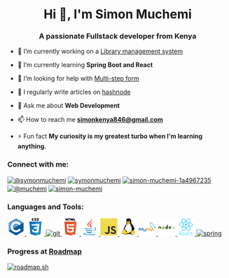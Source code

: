 <h1 align="center">Hi 👋, I'm Simon Muchemi</h1>
<h3 align="center">A passionate Fullstack developer from Kenya</h3>

- 🔭 I’m currently working on a [Library management system](https://github.com/SymonMuchemi/my-book-shelf)

- 🌱 I’m currently learning **Spring Boot and React**

- 🤝 I’m looking for help with [Multi-step form](https://github.com/SymonMuchemi/multi-step-form)

- 📝 I regularly write articles on [hashnode](https://muchemi.hashnode.dev/)

- 💬 Ask me about **Web Development**

- 📫 How to reach me **simonkenya846@gmail.com**

- ⚡ Fun fact **My curiosity is my greatest turbo when I'm learning anything.**

<h3 align="left">Connect with me:</h3>
<p align="left">
<a href="https://dev.to/@symonmuchemi" target="blank"><img align="center" src="https://raw.githubusercontent.com/rahuldkjain/github-profile-readme-generator/master/src/images/icons/Social/devto.svg" alt="@symonmuchemi" height="30" width="40" /></a>
<a href="https://twitter.com/symonmuchemi" target="blank"><img align="center" src="https://raw.githubusercontent.com/rahuldkjain/github-profile-readme-generator/master/src/images/icons/Social/twitter.svg" alt="symonmuchemi" height="30" width="40" /></a>
<a href="https://linkedin.com/in/simon-muchemi-1a4967235" target="blank"><img align="center" src="https://raw.githubusercontent.com/rahuldkjain/github-profile-readme-generator/master/src/images/icons/Social/linked-in-alt.svg" alt="simon-muchemi-1a4967235" height="30" width="40" /></a>
<a href="https://hashnode.com/@muchemi" target="blank"><img align="center" src="https://raw.githubusercontent.com/rahuldkjain/github-profile-readme-generator/master/src/images/icons/Social/hashnode.svg" alt="@muchemi" height="30" width="40" /></a>
<a href="https://www.leetcode.com/simon-muchemi" target="blank"><img align="center" src="https://raw.githubusercontent.com/rahuldkjain/github-profile-readme-generator/master/src/images/icons/Social/leet-code.svg" alt="simon-muchemi" height="30" width="40" /></a>
</p>

<h3 align="left">Languages and Tools:</h3>
<p align="left"> <a href="https://www.cprogramming.com/" target="_blank" rel="noreferrer"> <img src="https://raw.githubusercontent.com/devicons/devicon/master/icons/c/c-original.svg" alt="c" width="40" height="40"/> </a> <a href="https://www.w3schools.com/css/" target="_blank" rel="noreferrer"> <img src="https://raw.githubusercontent.com/devicons/devicon/master/icons/css3/css3-original-wordmark.svg" alt="css3" width="40" height="40"/> </a> <a href="https://git-scm.com/" target="_blank" rel="noreferrer"> <img src="https://www.vectorlogo.zone/logos/git-scm/git-scm-icon.svg" alt="git" width="40" height="40"/> </a> <a href="https://www.w3.org/html/" target="_blank" rel="noreferrer"> <img src="https://raw.githubusercontent.com/devicons/devicon/master/icons/html5/html5-original-wordmark.svg" alt="html5" width="40" height="40"/> </a> <a href="https://www.java.com" target="_blank" rel="noreferrer"> <img src="https://raw.githubusercontent.com/devicons/devicon/master/icons/java/java-original.svg" alt="java" width="40" height="40"/> </a> <a href="https://developer.mozilla.org/en-US/docs/Web/JavaScript" target="_blank" rel="noreferrer"> <img src="https://raw.githubusercontent.com/devicons/devicon/master/icons/javascript/javascript-original.svg" alt="javascript" width="40" height="40"/> </a> <a href="https://www.linux.org/" target="_blank" rel="noreferrer"> <img src="https://raw.githubusercontent.com/devicons/devicon/master/icons/linux/linux-original.svg" alt="linux" width="40" height="40"/> </a> <a href="https://www.mysql.com/" target="_blank" rel="noreferrer"> <img src="https://raw.githubusercontent.com/devicons/devicon/master/icons/mysql/mysql-original-wordmark.svg" alt="mysql" width="40" height="40"/> </a> <a href="https://nodejs.org" target="_blank" rel="noreferrer"> <img src="https://raw.githubusercontent.com/devicons/devicon/master/icons/nodejs/nodejs-original-wordmark.svg" alt="nodejs" width="40" height="40"/> </a> <a href="https://reactjs.org/" target="_blank" rel="noreferrer"> <img src="https://raw.githubusercontent.com/devicons/devicon/master/icons/react/react-original-wordmark.svg" alt="react" width="40" height="40"/> </a> <a href="https://spring.io/" target="_blank" rel="noreferrer"> <img src="https://www.vectorlogo.zone/logos/springio/springio-icon.svg" alt="spring" width="40" height="40"/> </a> </p>
<h3>Progress at <a href="https://roadmap.sh/" target="_blank">Roadmap</a></h3>

<a href="https://roadmap.sh"><img src="https://api.roadmap.sh/v1-badge/wide/649684efd99c9d673191a6e3?variant=dark&roadmaps=backend%2Cjava%2Cjavascript" alt="roadmap.sh"/></a>
